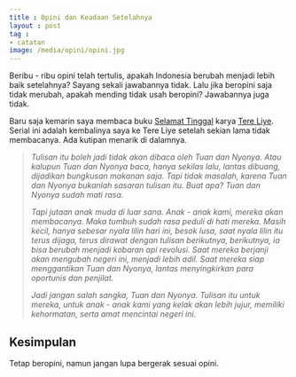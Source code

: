 ```yaml
---
title : Opini dan Keadaan Setelahnya
layout : post
tag :
- catatan
image: /media/opini/opini.jpg
---
```


Beribu - ribu opini telah tertulis, apakah Indonesia berubah menjadi lebih baik setelahnya? Sayang sekali jawabannya tidak. Lalu jika beropini saja tidak merubah, apakah mending tidak usah beropini? Jawabannya juga tidak.

Baru saja kemarin saya membaca buku [Selamat Tinggal](https://www.gramedia.com/best-seller/resensi-novel-selamat-tinggal-karya-tere-liye/) karya [Tere Liye](https://id.wikipedia.org/wiki/Tere_Liye). Serial ini adalah kembalinya saya ke Tere Liye setelah sekian lama tidak membacanya. Ada kutipan menarik di dalamnya.

> *Tulisan itu boleh jadi tidak akan dibaca oleh Tuan dan Nyonya. Atau kalupun Tuan dan Nyonya baca, hanya sekilas lalu, lantas dibuang, dijadikan bungkusan makanan saja. Tapi tidak masalah, karena Tuan dan Nyonya bukanlah sasaran tulisan itu. Buat apa? Tuan dan Nyonya sudah mati rasa.*
>
> *Tapi jutaan anak muda di luar sana. Anak - anak kami, mereka akan membacanya. Maka tumbuh sudah rasa peduli di hati mereka. Masih kecil, hanya sebesar nyala lilin hari ini, besok lusa, saat nyala lilin itu terus dijaga, terus dirawat dengan tulisan berikutnya, berikutnya, ia bisa berubah menjadi kobaran api revolusi. Saat mereka berjanji akan mengubah negeri ini, menjadi lebih adil. Saat mereka siap menggantikan Tuan dan Nyonya, lantas menyingkirkan para oportunis dan penjilat.*
> 
> *Jadi jangan salah sangka, Tuan dan Nyonya. Tulisan itu untuk mereka, untuk anak - anak kami yang kelak akan lebih jujur, memiliki kehormatan, serta amat mencintai negeri ini*.

## Kesimpulan
Tetap beropini, namun jangan lupa bergerak sesuai opini.
